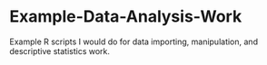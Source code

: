 # Example-Data-Analysis-Work
Example R scripts I would do for data importing, manipulation, and descriptive statistics work. 
